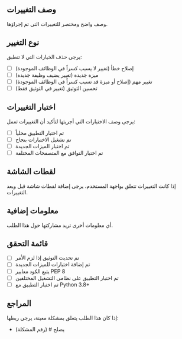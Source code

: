 ## وصف التغييرات
وصف واضح ومختصر للتغييرات التي تم إجراؤها.

## نوع التغيير
يرجى حذف الخيارات التي لا تنطبق:

- [ ] إصلاح خطأ (تغيير لا يسبب كسراً في الوظائف الموجودة)
- [ ] ميزة جديدة (تغيير يضيف وظيفة جديدة)
- [ ] تغيير مهم (إصلاح أو ميزة قد تسبب كسراً في الوظائف الموجودة)
- [ ] تحسين التوثيق (تغيير في التوثيق فقط)

## اختبار التغييرات
يرجى وصف الاختبارات التي أجريتها لتأكيد أن التغييرات تعمل:

- [ ] تم اختبار التطبيق محلياً
- [ ] تم تشغيل الاختبارات بنجاح
- [ ] تم اختبار الميزات الجديدة
- [ ] تم اختبار التوافق مع المتصفحات المختلفة

## لقطات الشاشة
إذا كانت التغييرات تتعلق بواجهة المستخدم، يرجى إضافة لقطات شاشة قبل وبعد التغييرات.

## معلومات إضافية
أي معلومات أخرى تريد مشاركتها حول هذا الطلب.

## قائمة التحقق
- [ ] تم تحديث التوثيق إذا لزم الأمر
- [ ] تم إضافة اختبارات للميزات الجديدة
- [ ] يتبع الكود معايير PEP 8
- [ ] تم اختبار التطبيق على نظامي التشغيل المختلفين
- [ ] تم اختبار التطبيق مع Python 3.8+

## المراجع
إذا كان هذا الطلب يتعلق بمشكلة معينة، يرجى ربطها:
- يصلح # (رقم المشكلة) 